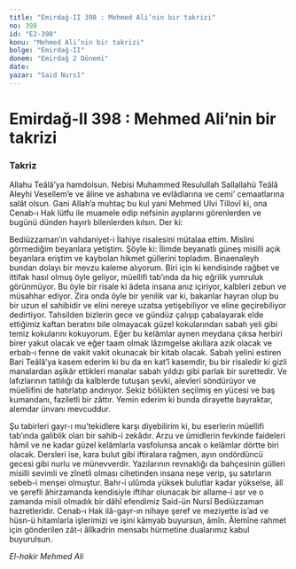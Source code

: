 ```yaml
---
title: "Emirdağ-II 398 : Mehmed Ali’nin bir takrizi"
no: 398
id: "E2-398"
konu: "Mehmed Ali’nin bir takrizi"
bolge: "Emirdağ-II"
donem: "Emirdağ 2 Dönemi"
date: 
yazar: "Said Nursî"
---
```


# Emirdağ-II 398 : Mehmed Ali’nin bir takrizi

### Takriz

Allahu Teâlâ’ya hamdolsun. Nebisi Muhammed Resulullah Sallallahü Teâlâ Aleyhi Vesellem’e ve âline ve ashabına ve evlâdlarına ve cemi’ cemaatlarına salât olsun. Gani Allah’a muhtaç bu kul yani Mehmed Ulvi Tillovî ki, ona Cenab-ı Hak lütfu ile muamele edip nefsinin ayıplarını görenlerden ve bugünü dünden hayırlı bilenlerden kılsın. Der ki:

Bediüzzaman’ın vahdaniyet-i İlahiye risalesini mütalaa ettim. Mislini görmediğim beyanlara yetiştim. Şöyle ki: İlimde beyanatlı güneş misilli açık beyanlara eriştim ve kaybolan hikmet güllerini topladım. Binaenaleyh bundan dolayı bir mevzu kaleme alıyorum. Biri için ki kendisinde rağbet ve ittifak hasıl olmuş öyle geliyor, müellifi tab’ında da hiç eğrilik yumruluk görünmüyor. Bu öyle bir risale ki âdeta insana anız içiriyor, kalbleri zebun ve müsahhar ediyor. Zira onda öyle bir yenilik var ki, bakanlar hayran olup bu bir uzun el sahibidir ve elini nereye uzatsa yetişebiliyor ve eline geçirebiliyor dedirtiyor. Tahsilden bizlerin gece ve gündüz çalışıp çabalayarak elde ettiğimiz kaftan beratını bile olmayacak güzel kokularından sabah yeli gibi temiz kokularını kokuyorum. Eğer bu kelâmlar aynen meydana çıksa herbiri birer yakut olacak ve eğer taam olmak lâzımgelse akıllara azık olacak ve erbab-ı fenne de vakit vakit okunacak bir kitab olacak. Sabah yelini estiren Bari Teâlâ’ya kasem ederim ki bu da en kat’î kasemdir, bu bir risaledir ki gizli manalardan aşikâr ettikleri manalar sabah yıldızı gibi parlak bir surettedir. Ve lafızlarının tatlılığı da kalblerde tutuşan şevki, alevleri söndürüyor ve müellifini de hatırlatıp andırıyor. Sekiz bölükten seçilmiş en yücesi ve baş kumandanı, faziletli bir zâttır. Yemin ederim ki bunda dirayette bayraktar, alemdar ünvanı mevcuddur.

Şu tabirleri gayr-ı mu’tekidlere karşı diyebilirim ki, bu eserlerin müellifi tab’ında galiblik olan bir sahib-i zekâdır. Arzu ve ümidlerin fevkinde faideleri hâmil ve ne kadar güzel kelâmlarla vasfolunsa ancak o kelâmlar dörtte biri olacak. Dersleri ise, kara bulut gibi iftiralara rağmen, ayın ondördüncü gecesi gibi nurlu ve münevverdir. Yazılarının revnaklığı da bahçesinin gülleri misilli sevimli ve zînetli olması cihetinden insana neşe verip, şu satırların sebeb-i menşei olmuştur. Bahr-i ulûmda yüksek bulutlar kadar yükselse, âlî ve şerefli âhirzamanda kendisiyle iftihar olunacak bir allame-i asr ve o zamanda misli olmadık bir dâhî efendimiz Said-ün Nursî Bediüzzaman hazretleridir. Cenab-ı Hak ilâ-gayr-ın nihaye şeref ve meziyette is’ad ve hüsn-ü hitamlarla işlerimizi ve işini kâmyab buyursun, âmîn. Âlemîne rahmet için gönderilen zât-ı âlîkadrin mensabı hürmetine dualarımız kabul buyurulsun.

*El-hakir Mehmed Ali*
